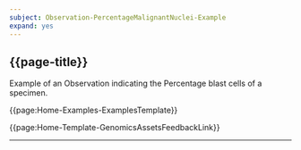 ```yaml
---
subject: Observation-PercentageMalignantNuclei-Example
expand: yes
---
```


## {{page-title}}

Example of an Observation indicating the Percentage blast cells of a specimen.


{{page:Home-Examples-ExamplesTemplate}}


<div id="Feedback" class="tabcontent">
{{page:Home-Template-GenomicsAssetsFeedbackLink}}
</div>

---